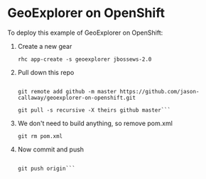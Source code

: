 GeoExplorer on OpenShift
========================

To deploy this example of GeoExplorer on OpenShift:

1.  Create a new gear

    ```rhc app-create -s geoexplorer jbossews-2.0```

2.  Pull down this repo

    ```cd geoexplorer

    git remote add github -m master https://github.com/jason-callaway/geoexplorer-on-openshift.git

    git pull -s recursive -X theirs github master```

3.  We don't need to build anything, so remove pom.xml

    ```git rm pom.xml```

4.  Now commit and push

    ```git commit -am 'initial commit'

    git push origin```
